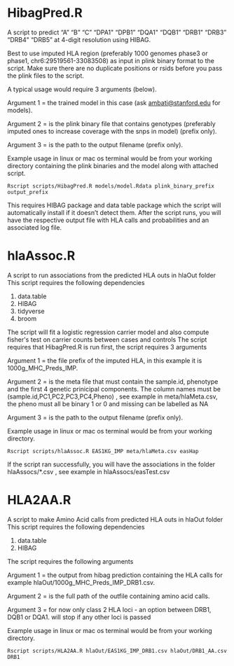 # HibagPred.R
A script to predict “A”    “B”    “C”    “DPA1" “DPB1” “DQA1" “DQB1” “DRB1" “DRB3” “DRB4" “DRB5” at 4-digit resolution using HIBAG.

Best to use imputed HLA region (preferably 1000 genomes phase3 or phase1, chr6:29519561-33083508) as input in plink binary format to the script. Make sure there are no duplicate positions or rsids before you pass the plink files to the script.

A typical usage would require 3 arguments (below).

Argument 1 = the trained model in this case (ask ambati@stanford.edu for models).

Argument 2 = is the plink binary file that contains genotypes (preferably imputed ones to increase coverage with the snps in model) (prefix only).

Argument 3 = is the path to the output filename (prefix only).

 

Example usage in linux or mac os terminal would be from your working directory containing the plink binaries and the model along with attached script.

```Rscript scripts/HibagPred.R models/model.Rdata plink_binary_prefix output_prefix```

This requires HIBAG package and data table package which the script will automatically install if it doesn’t detect them.
After the script runs, you will have the respective output file with HLA calls and probabilities  and an associated log file.

# hlaAssoc.R
A script to run associations from the predicted HLA outs in hlaOut folder
This script requires the following dependencies
1. data.table
1. HIBAG
1. tidyverse
1. broom

The script will fit a logistic regression carrier model and also compute fisher's test on carrier counts between cases and controls
The script requires that HibagPred.R is run first, the script requires 3 arguments

Argument 1 = the file prefix of the imputed HLA, in this example it is 1000g_MHC_Preds_IMP.

Argument 2 = is the meta file that must contain the  sample.id, phenotype and the first 4 genetic prinicipal components. The column names must be (sample.id,PC1,PC2,PC3,PC4,Pheno) , see example in meta/hlaMeta.csv, 
the pheno must all be binary 1 or 0 and missing can be labelled as NA

Argument 3 = is the path to the output filename (prefix only).

Example usage in linux or mac os terminal would be from your working directory.

```Rscript scripts/hlaAssoc.R EAS1KG_IMP meta/hlaMeta.csv easHap```

If the script ran successfully, you will have the associations in the folder hlaAssocs/*.csv , see example in hlaAssocs/easTest.csv

# HLA2AA.R
A script to make Amino Acid calls from predicted HLA outs in hlaOut folder
This script requires the following dependencies
1. data.table
1. HIBAG

The script requires the following arguments

Argument 1 = the output from hibag prediction containing the HLA calls for example hlaOut/1000g_MHC_Preds_IMP_DRB1.csv.

Argument 2 = is the full path of the outfile containing amino acid calls.

Argument 3 = for now only class 2 HLA loci - an option between DRB1, DQB1 or DQA1. will stop if any other loci is passed

Example usage in linux or mac os terminal would be from your working directory.

```Rscript scripts/HLA2AA.R hlaOut/EAS1KG_IMP_DRB1.csv hlaOut/DRB1_AA.csv DRB1```